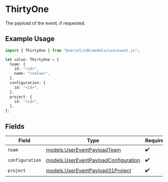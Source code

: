 # ThirtyOne

The payload of the event, if requested.

## Example Usage

```typescript
import { ThirtyOne } from "@vercel/sdk/models/userevent.js";

let value: ThirtyOne = {
  team: {
    id: "<id>",
    name: "<value>",
  },
  configuration: {
    id: "<id>",
  },
  project: {
    id: "<id>",
  },
};
```

## Fields

| Field                                                                              | Type                                                                               | Required                                                                           | Description                                                                        |
| ---------------------------------------------------------------------------------- | ---------------------------------------------------------------------------------- | ---------------------------------------------------------------------------------- | ---------------------------------------------------------------------------------- |
| `team`                                                                             | [models.UserEventPayloadTeam](../models/usereventpayloadteam.md)                   | :heavy_check_mark:                                                                 | N/A                                                                                |
| `configuration`                                                                    | [models.UserEventPayloadConfiguration](../models/usereventpayloadconfiguration.md) | :heavy_check_mark:                                                                 | N/A                                                                                |
| `project`                                                                          | [models.UserEventPayload31Project](../models/usereventpayload31project.md)         | :heavy_check_mark:                                                                 | N/A                                                                                |